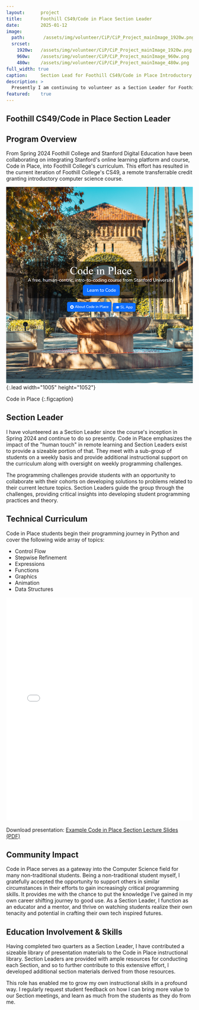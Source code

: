 ```yaml
---
layout:      project
title:       Foothill CS49/Code in Place Section Leader
date:        2025-01-12
image:
  path:       /assets/img/volunteer/CiP/CiP_Project_mainImage_1920w.png
  srcset:
    1920w:   /assets/img/volunteer/CiP/CiP_Project_mainImage_1920w.png
    960w:    /assets/img/volunteer/CiP/CiP_Project_mainImage_960w.png
    480w:    /assets/img/volunteer/CiP/CiP_Project_mainImage_480w.png
full_width: true
caption:     Section Lead for Foothill CS49/Code in Place Introductory CS Course
description: >
  Presently I am continuing to volunteer as a Section Leader for Foothill College's CS49 course, a collaborative effort between Foothill College and Stanford Digital Education using Stanford's Code in Place educational platform.
featured:    true
---
```


## Foothill CS49/Code in Place Section Leader

## Program Overview
From Spring 2024 Foothill College and Stanford Digital Education have been collaborating on integrating Stanford's online learning platform and course, Code in Place, into Foothill College's curriculum.  This effort has resulted in the current iteration of Foothill College's CS49, a remote transferrable credit granting introductory computer science course. 

![Code in Place Landing Page](/assets/img/volunteer/CiP/HomepageLanding_1005w1052h.png){:.lead width="1005" height="1052"}

Code in Place 
{:.figcaption}

## Section Leader
I have volunteered as a Section Leader since the course's inception in Spring 2024 and continue to do so presently.  Code in Place emphasizes the impact of the "human touch" in remote learning and Section Leaders exist to provide a sizeable portion of that.  They meet with a sub-group of students on a weekly basis and provide additional instructional support on the curriculum along with oversight on weekly programming challenges.  

The programming challenges provide students with an opportunity to collaborate with their cohorts on developing solutions to problems related to their current lecture topics.  Section Leaders guide the group through the challenges, providing critical insights into developing student programming practices and theory.  

## Technical Curriculum
Code in Place students begin their programming journey in Python and cover the following wide array of topics:

 - Control Flow
 - Stepwise Refinement
 - Expressions
 - Functions
 - Graphics
 - Animation
 - Data Structures

 <iframe src="/assets/img/volunteer/CiP/CiP_PythonControl_slideDeck.pdf" width="100%" height="600px" style="border: none;"></iframe>

Download presentation: [Example Code in Place Section Lecture Slides (PDF)](/assets/img/volunteer/CiP/CiP_PythonControl_slideDeck.pdf)

 ## Community Impact
 Code in Place serves as a gateway into the Computer Science field for many non-traditional students.  Being a non-traditional student myself, I gratefully accepted the opportunity to support others in similar circumstances in their efforts to gain increasingly critical programming skills.  It provides me with the chance to put the knowledge I've gained in my own career shifting journey to good use.  As a Section Leader, I function as an educator and a mentor, and thrive on watching students realize their own tenacity and potential in crafting their own tech inspired futures. 
 
 ## Education Involvement & Skills
 Having completed two quarters as a Section Leader, I have contributed a sizeable library of presentation materials to the Code in Place instructional library.  Section Leaders are provided with ample resources for conducting each Section, and so to further contribute to this extensive effort, I developed additional section materials derived from those resources.  

 This role has enabled me to grow my own instructional skills in a profound way.  I regularly request student feedback on how I can bring more value to our Section meetings, and learn as much from the students as they do from me.  

